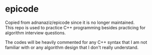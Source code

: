 # epicode
Copied from adnanaziz/epicode since it is no longer maintained.  
This repo is used to practice C++ programming besides practicing for algorithm interview questions.


The codes will be heavily commented for any C++ syntax that I am not familiar with or any
algorithm design that I don't really understand.
